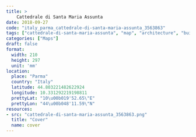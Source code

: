 ```yaml
---
title: > 
    Cattedrale di Santa Maria Assunta
date: 2018-09-27
code: "italy_parma_cattedrale-di-santa-maria-assunta_3563863"
tags: ["cattedrale-di-santa-maria-assunta", "map", "architecture", "buildings", "Parma", "Italy"]
categories: ["Maps"]
draft: false
format:
  width: 210
  height: 297
  unit: 'mm'
location:
  place: "Parma"
  country: "Italy"
  latitude: 44.803221482622924
  longitude: 10.331292219198811
  prettyLat: "10\u00b019'52.65\"E"
  prettyLon: "44\u00b048'11.59\"N"
resources:
- src: "cattedrale-di-santa-maria-assunta_3563863.png"
  title: "Cover"
  name: cover
---
```

